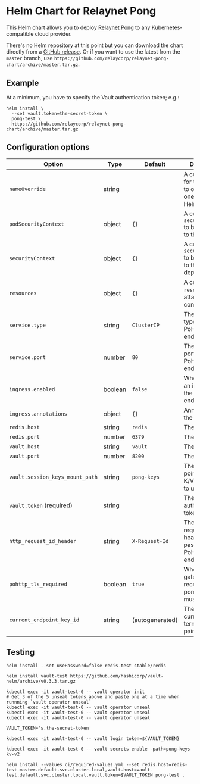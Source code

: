 # Helm Chart for Relaynet Pong

This Helm chart allows you to deploy [Relaynet Pong](https://docs.relaycorp.tech/relaynet-pong/) to any Kubernetes-compatible cloud provider.

There's no Helm repository at this point but you can download the chart directly from a [GitHub release](https://github.com/relaycorp/relaynet-pong-chart/releases). Or if you want to use the latest from the `master` branch, use `https://github.com/relaycorp/relaynet-pong-chart/archive/master.tar.gz`.

## Example

At a minimum, you have to specify the Vault authentication token; e.g.:

```
helm install \
  --set vault.token=the-secret-token \
  pong-test \
  https://github.com/relaycorp/relaynet-pong-chart/archive/master.tar.gz
```

## Configuration options

| Option | Type | Default | Description |
| --- | --- | --- | --- |
| `nameOverride` | string | | A custom name for the release, to override the one passed to Helm |
| `podSecurityContext` | object | `{}` | A custom `securityContext` to be attached to the pods |
| `securityContext` | object | `{}` | A custom `securityContext` to be attached to the deployments |
| `resources` | object | `{}` | A custom name `resources` to be attached to the containers |
| `service.type` | string | `ClusterIP` | The service type for the PoHTTP endpoint |
| `service.port` | number | `80` | The service port for the PoHTTP endpoint |
| `ingress.enabled` | boolean | `false` | Whether to use an ingress for the PoHTTP endpoint |
| `ingress.annotations` | object | `{}` | Annotations for the ingress |
| `redis.host` | string | `redis` | The Redis host |
| `redis.port` | number | `6379` | The Redis port |
| `vault.host` | string | `vault` | The Vault host |
| `vault.port` | number | `8200` | The Vault port |
| `vault.session_keys_mount_path` | string | `pong-keys` | The mount point for the K/V engine v2 to use |
| `vault.token` (required) | string | | The Vault authentication token |
| `http_request_id_header` | string | `X-Request-Id` | The HTTP request id header to be passed to the PoHTTP endpoint server |
| `pohttp_tls_required` | boolean | `true` | Whether the gateway receiving a pong message must use TLS |
| `current_endpoint_key_id` | string | (autogenerated) | The id for the current long-term node key pair |

## Testing

```
helm install --set usePassword=false redis-test stable/redis

helm install vault-test https://github.com/hashicorp/vault-helm/archive/v0.3.3.tar.gz

kubectl exec -it vault-test-0 -- vault operator init
# Get 3 of the 5 unseal tokens above and paste one at a time when runnning `vault operator unseal`
kubectl exec -it vault-test-0 -- vault operator unseal
kubectl exec -it vault-test-0 -- vault operator unseal
kubectl exec -it vault-test-0 -- vault operator unseal

VAULT_TOKEN='s.the-secret-token'

kubectl exec -it vault-test-0 -- vault login token=${VAULT_TOKEN}

kubectl exec -it vault-test-0 -- vault secrets enable -path=pong-keys kv-v2

helm install --values ci/required-values.yml --set redis.host=redis-test-master.default.svc.cluster.local,vault.host=vault-test.default.svc.cluster.local,vault.token=$VAULT_TOKEN pong-test .
```
